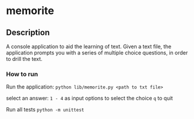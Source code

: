 # memorite

## Description
A console application to aid the learning of text. 
Given a text file, the application prompts you with a series of multiple choice questions, in order to drill the text.

### How to run
Run the application:
`python lib/memorite.py <path to txt file>`

select an answer:
`1 - 4` as input options to select the choice
`q` to quit

Run all tests
`python -m unittest`
